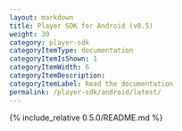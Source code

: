 ```yaml
---
layout: markdown
title: Player SDK for Android (v0.5)
weight: 30
category: player-sdk
categoryItemType: documentation
categoryItemIsShown: 1
categoryItemWidth: 6
categoryItemDescription:
categoryItemLabel: Read the documentation
permalink: /player-sdk/android/latest/
---
```

{% include_relative 0.5.0/README.md  %}

